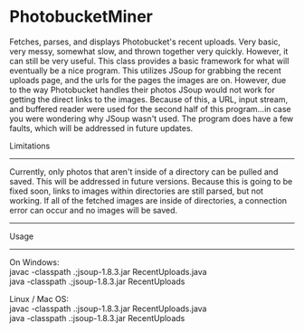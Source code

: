 # PhotobucketMiner
Fetches, parses, and displays Photobucket's recent uploads. Very basic, very messy, somewhat slow, and thrown together very quickly. However, it can still be very useful. This class provides a basic framework for what will eventually be a nice program. This utilizes JSoup for grabbing the recent uploads page, and the urls for the pages the images are on. However, due to the way Photobucket handles their photos JSoup would not work for getting the direct links to the images. Because of this, a URL, input stream, and buffered reader were used for the second half of this program...in case you were wondering why JSoup wasn't used. The program does have a few faults, which will be addressed in future updates.

Limitations
<hr>
Currently, only photos that aren't inside of a directory can be pulled and saved. This will be addressed in future versions. Because this is going to be fixed soon, links to images within directories are still parsed, but not working. If all of the fetched images are inside of directories, a connection error can occur and no images will be saved.
<br>
<hr>

Usage
<hr>
On Windows:
<br>
javac -classpath .;jsoup-1.8.3.jar RecentUploads.java
<br>
java -classpath .;jsoup-1.8.3.jar RecentUploads

Linux / Mac OS:
<br>
javac -classpath .:jsoup-1.8.3.jar RecentUploads.java
<br>
java -classpath .:jsoup-1.8.3.jar RecentUploads
